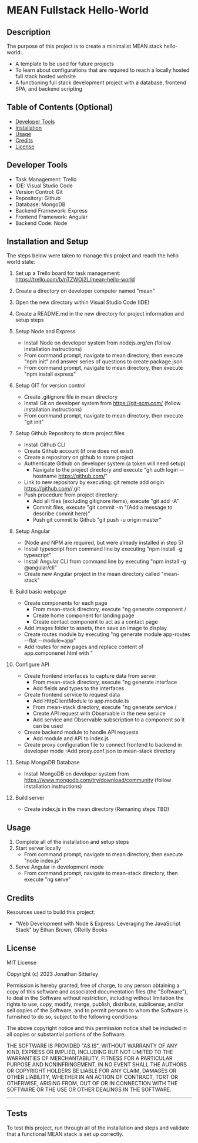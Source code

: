 # MEAN Fullstack Hello-World

## Description

The purpose of this project is to create a minimalist MEAN stack hello-world:

- A template to be used for future projects
- To learn about configurations that are required to reach a locally hosted full stack hosted website
- A functioning full stack development project with a database, frontend SPA, and backend scripting

## Table of Contents (Optional)

- [Developer Tools](#tools)
- [Installation](#installation)
- [Usage](#usage)
- [Credits](#credits)
- [License](#license)

## Developer Tools

- Task Management: Trello
- IDE: Visual Studio Code
- Version Control: Git
- Repository: Github
- Database: MongoDB
- Backend Framework: Express
- Frontend Framework: Angular
- Backend Code: Node

## Installation and Setup

The steps below were taken to manage this project and reach the hello world state:
1. Set up a Trello board for task management: https://trello.com/b/nTZWOi2L/mean-hello-world
2. Create a directory on developer computer named "mean"
3. Open the new directory within Visual Studio Code (IDE)
4. Create a README.md in the new directory for project information and setup steps
5. Setup Node and Express
    - Install Node on developer system from nodejs.org/en (follow installation instructions)
    - From command prompt, navigate to mean directory, then execute "npm init" and answer series of questions to create package.json
    - From command prompt, navigate to mean directory, then execute "npm install express"
6. Setup GIT for version control
    - Create .gitignore file in mean directory
    - Install Git on developer system from https://git-scm.com/ (follow installation instructions)
    - From command prompt, navigate to mean directory, then execute "git init"
7. Setup Github Repository to store project files
    - Install Github CLI
    - Create Github account (if one does not exist)
    - Create a repository on github to store project
    - Authenticate Github on developer system (a token will need setup)
        - Navigate to the project directory and execute "gh auth login --hostname https://github.com/<owner>"
    - Link to new repository by executing: git remote add origin https://github.com/<owner>/<repo name>.git
    - Push procedure from project directory:
        - Add all files (excluding gitignore items), execute "git add -A"
        - Commit files, execute "git  commit -m "(Add a message to describe commit here)"
        - Push git commit to Github "git push -u origin master"
8. Setup Angular
    - (Node and NPM are required, but were already installed in step 5)
    - Install typescript from command line by executing "npm install -g typescript"
    - Install Angular CLI from command line by executing "npm install -g @angular/cli"
    - Create new Angular project in the mean directory called "mean-stack"
9. Build basic webpage
    - Create components for each page
        - From mean-stack directory, execute "ng generate component <folder>/<component name>
        - Create home component for landing page
        - Create contact component to act as a contact page
    - Add images folder to assets, then save an image to display
    - Create routes module by executing "ng generate module app-routes --flat --module=app"
    - Add routes for new pages and replace content of app.componenet.html with "<router-outlet></router-outlet>
10. Configure API
    - Create frontend interfaces to capture data from server
        - From mean-stack directory, execute "ng generate interface <interface name>
        - Add fields and types to the interfaces
    - Create frontend service to request data
        - Add HttpClientModule to app.module.ts
        - From mean-stack directory, execute "ng generate service <folder>/<service name>
        - Create API request with Observable in the new service
        - Add service and Observable subscription to a component so it can be used
    - Create backend module to handle API requests
        - Add module and API to index.js
    - Create proxy configuration file to connect frontend to backend in developer mode
        -Add proxy.conf.json to mean-stack directory


90. Setup MongoDB Database
    - Install MongoDB on developer system from https://www.mongodb.com/try/download/community (follow installation instructions)
91. Build server
    - Create index.js in the mean directory
(Remaning steps TBD)

## Usage

1. Complete all of the installation and setup steps
2. Start server locally
    - From command prompt, navigate to mean directory, then execute "node index.js"
3. Serve Angular in development mode
    - From command prompt, navigate to mean-stack directory, then execute "ng serve"

## Credits

Resources used to build this project:
- "Web Development with Node & Express: Leveraging the JavaScript Stack" by Ethan Brown, OReilly Books

## License

MIT License

Copyright (c) 2023 Jonathan Sitterley

Permission is hereby granted, free of charge, to any person obtaining a copy
of this software and associated documentation files (the "Software"), to deal
in the Software without restriction, including without limitation the rights
to use, copy, modify, merge, publish, distribute, sublicense, and/or sell
copies of the Software, and to permit persons to whom the Software is
furnished to do so, subject to the following conditions:

The above copyright notice and this permission notice shall be included in all
copies or substantial portions of the Software.

THE SOFTWARE IS PROVIDED "AS IS", WITHOUT WARRANTY OF ANY KIND, EXPRESS OR
IMPLIED, INCLUDING BUT NOT LIMITED TO THE WARRANTIES OF MERCHANTABILITY,
FITNESS FOR A PARTICULAR PURPOSE AND NONINFRINGEMENT. IN NO EVENT SHALL THE
AUTHORS OR COPYRIGHT HOLDERS BE LIABLE FOR ANY CLAIM, DAMAGES OR OTHER
LIABILITY, WHETHER IN AN ACTION OF CONTRACT, TORT OR OTHERWISE, ARISING FROM,
OUT OF OR IN CONNECTION WITH THE SOFTWARE OR THE USE OR OTHER DEALINGS IN THE
SOFTWARE.

---

## Tests

To test this project, run through all of the installation and steps and validate that a functional MEAN stack is set up correctly.
